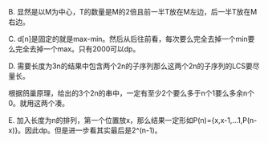 B. 显然是以M为中心，T的数量是M的2倍且前一半T放在M左边，后一半T放在M右边。

C. d[n]是固定的就是max-min。然后从后往前看，每次要么完全去掉一个min要么完全去掉一个max。只有2000可以dp。

D. 需要长度为3n的结果中包含两个2n的子序列那么这两个2n的子序列的LCS要尽量长。

   根据鸽巢原理，给出的3个2n的串中，一定有至少2个要么多于n个1要么多余n个0。就用这两个凑。

E. 加入长度为n的排列，第一个位置放x，那么结果一定形如P(n)={x,x-1,...1,P(n-x)}。因此dp。但是进一步看其实最后是2^(n-1)。

